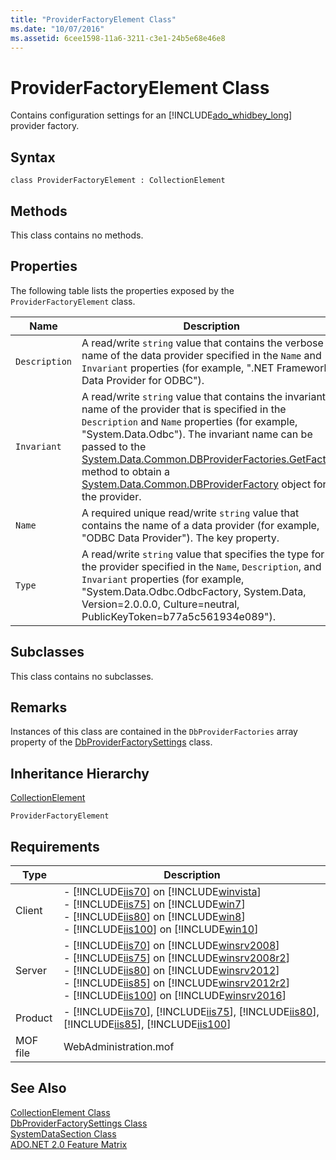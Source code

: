 ```yaml
---
title: "ProviderFactoryElement Class"
ms.date: "10/07/2016"
ms.assetid: 6cee1598-11a6-3211-c3e1-24b5e68e46e8
---
```

# ProviderFactoryElement Class
Contains configuration settings for an [!INCLUDE[ado_whidbey_long](../wmi-provider/includes/ado-whidbey-long-md.md)] provider factory.  
  
## Syntax  
  
```vbs  
class ProviderFactoryElement : CollectionElement  
```  
  
## Methods  
 This class contains no methods.  
  
## Properties  
 The following table lists the properties exposed by the `ProviderFactoryElement` class.  
  
|Name|Description|  
|----------|-----------------|  
|`Description`|A read/write `string` value that contains the verbose name of the data provider specified in the `Name` and `Invariant` properties (for example, ".NET Framework Data Provider for ODBC").|  
|`Invariant`|A read/write `string` value that contains the invariant name of the provider that is specified in the `Description` and `Name` properties (for example, "System.Data.Odbc"). The invariant name can be passed to the [System.Data.Common.DBProviderFactories.GetFactory](https://go.microsoft.com/fwlink/?LinkId=70912) method to obtain a [System.Data.Common.DBProviderFactory](https://go.microsoft.com/fwlink/?LinkId=70913) object for the provider.|  
|`Name`|A required unique read/write `string` value that contains the name of a data provider (for example, "ODBC Data Provider"). The key property.|  
|`Type`|A read/write `string` value that specifies the type for the provider specified in the `Name`, `Description`, and `Invariant` properties (for example, "System.Data.Odbc.OdbcFactory, System.Data, Version=2.0.0.0, Culture=neutral, PublicKeyToken=b77a5c561934e089").|  
  
## Subclasses  
 This class contains no subclasses.  
  
## Remarks  
 Instances of this class are contained in the `DbProviderFactories` array property of the [DbProviderFactorySettings](../wmi-provider/dbproviderfactorysettings-class.md) class.  
  
## Inheritance Hierarchy  
 [CollectionElement](../wmi-provider/collectionelement-class.md)  
  
 `ProviderFactoryElement`  
  
## Requirements  
  
|Type|Description|  
|----------|-----------------|  
|Client|-   [!INCLUDE[iis70](../wmi-provider/includes/iis70-md.md)] on [!INCLUDE[winvista](../wmi-provider/includes/winvista-md.md)]<br />-   [!INCLUDE[iis75](../wmi-provider/includes/iis75-md.md)] on [!INCLUDE[win7](../wmi-provider/includes/win7-md.md)]<br />-   [!INCLUDE[iis80](../wmi-provider/includes/iis80-md.md)] on [!INCLUDE[win8](../wmi-provider/includes/win8-md.md)]<br />-   [!INCLUDE[iis100](../wmi-provider/includes/iis100-md.md)] on [!INCLUDE[win10](../wmi-provider/includes/win10-md.md)]|  
|Server|-   [!INCLUDE[iis70](../wmi-provider/includes/iis70-md.md)] on [!INCLUDE[winsrv2008](../wmi-provider/includes/winsrv2008-md.md)]<br />-   [!INCLUDE[iis75](../wmi-provider/includes/iis75-md.md)] on [!INCLUDE[winsrv2008r2](../wmi-provider/includes/winsrv2008r2-md.md)]<br />-   [!INCLUDE[iis80](../wmi-provider/includes/iis80-md.md)] on [!INCLUDE[winsrv2012](../wmi-provider/includes/winsrv2012-md.md)]<br />-   [!INCLUDE[iis85](../wmi-provider/includes/iis85-md.md)] on [!INCLUDE[winsrv2012r2](../wmi-provider/includes/winsrv2012r2-md.md)]<br />-   [!INCLUDE[iis100](../wmi-provider/includes/iis100-md.md)] on [!INCLUDE[winsrv2016](../wmi-provider/includes/winsrv2016-md.md)]|  
|Product|-   [!INCLUDE[iis70](../wmi-provider/includes/iis70-md.md)], [!INCLUDE[iis75](../wmi-provider/includes/iis75-md.md)], [!INCLUDE[iis80](../wmi-provider/includes/iis80-md.md)], [!INCLUDE[iis85](../wmi-provider/includes/iis85-md.md)], [!INCLUDE[iis100](../wmi-provider/includes/iis100-md.md)]|  
|MOF file|WebAdministration.mof|  
  
## See Also  
 [CollectionElement Class](../wmi-provider/collectionelement-class.md)   
 [DbProviderFactorySettings Class](../wmi-provider/dbproviderfactorysettings-class.md)   
 [SystemDataSection Class](../wmi-provider/systemdatasection-class.md)   
 [ADO.NET 2.0 Feature Matrix](https://go.microsoft.com/fwlink/?LinkId=70915)
